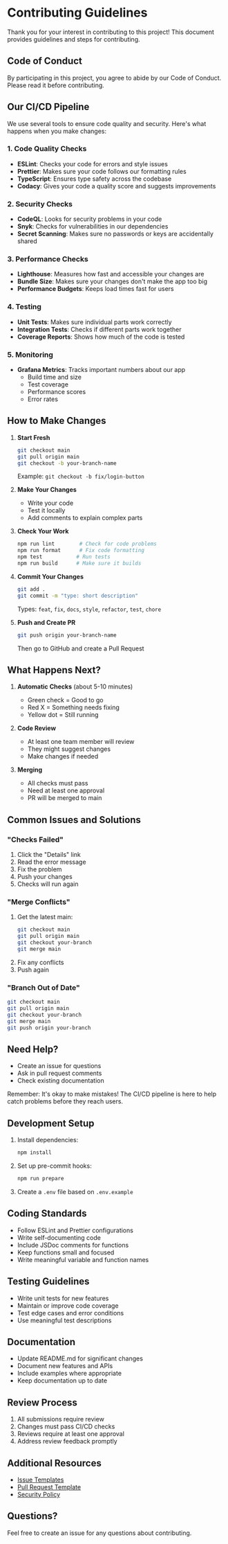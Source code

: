 # Contributing Guidelines

Thank you for your interest in contributing to this project! This document provides guidelines and steps for contributing.

## Code of Conduct

By participating in this project, you agree to abide by our Code of Conduct. Please read it before contributing.

## Our CI/CD Pipeline

We use several tools to ensure code quality and security. Here's what happens when you make changes:

### 1. Code Quality Checks
- **ESLint**: Checks your code for errors and style issues
- **Prettier**: Makes sure your code follows our formatting rules
- **TypeScript**: Ensures type safety across the codebase
- **Codacy**: Gives your code a quality score and suggests improvements

### 2. Security Checks
- **CodeQL**: Looks for security problems in your code
- **Snyk**: Checks for vulnerabilities in our dependencies
- **Secret Scanning**: Makes sure no passwords or keys are accidentally shared

### 3. Performance Checks
- **Lighthouse**: Measures how fast and accessible your changes are
- **Bundle Size**: Makes sure your changes don't make the app too big
- **Performance Budgets**: Keeps load times fast for users

### 4. Testing
- **Unit Tests**: Makes sure individual parts work correctly
- **Integration Tests**: Checks if different parts work together
- **Coverage Reports**: Shows how much of the code is tested

### 5. Monitoring
- **Grafana Metrics**: Tracks important numbers about our app
  - Build time and size
  - Test coverage
  - Performance scores
  - Error rates

## How to Make Changes

1. **Start Fresh**
   ```bash
   git checkout main
   git pull origin main
   git checkout -b your-branch-name
   ```
   Example: `git checkout -b fix/login-button`

2. **Make Your Changes**
   - Write your code
   - Test it locally
   - Add comments to explain complex parts

3. **Check Your Work**
   ```bash
   npm run lint        # Check for code problems
   npm run format      # Fix code formatting
   npm test           # Run tests
   npm run build      # Make sure it builds
   ```

4. **Commit Your Changes**
   ```bash
   git add .
   git commit -m "type: short description"
   ```
   Types: `feat`, `fix`, `docs`, `style`, `refactor`, `test`, `chore`

5. **Push and Create PR**
   ```bash
   git push origin your-branch-name
   ```
   Then go to GitHub and create a Pull Request

## What Happens Next?

1. **Automatic Checks** (about 5-10 minutes)
   - Green check = Good to go
   - Red X = Something needs fixing
   - Yellow dot = Still running

2. **Code Review**
   - At least one team member will review
   - They might suggest changes
   - Make changes if needed

3. **Merging**
   - All checks must pass
   - Need at least one approval
   - PR will be merged to main

## Common Issues and Solutions

### "Checks Failed"
1. Click the "Details" link
2. Read the error message
3. Fix the problem
4. Push your changes
5. Checks will run again

### "Merge Conflicts"
1. Get the latest main:
   ```bash
   git checkout main
   git pull origin main
   git checkout your-branch
   git merge main
   ```
2. Fix any conflicts
3. Push again

### "Branch Out of Date"
```bash
git checkout main
git pull origin main
git checkout your-branch
git merge main
git push origin your-branch
```

## Need Help?

- Create an issue for questions
- Ask in pull request comments
- Check existing documentation

Remember: It's okay to make mistakes! The CI/CD pipeline is here to help catch problems before they reach users.

## Development Setup

1. Install dependencies:
   ```bash
   npm install
   ```

2. Set up pre-commit hooks:
   ```bash
   npm run prepare
   ```

3. Create a `.env` file based on `.env.example`

## Coding Standards

- Follow ESLint and Prettier configurations
- Write self-documenting code
- Include JSDoc comments for functions
- Keep functions small and focused
- Write meaningful variable and function names

## Testing Guidelines

- Write unit tests for new features
- Maintain or improve code coverage
- Test edge cases and error conditions
- Use meaningful test descriptions

## Documentation

- Update README.md for significant changes
- Document new features and APIs
- Include examples where appropriate
- Keep documentation up to date

## Review Process

1. All submissions require review
2. Changes must pass CI/CD checks
3. Reviews require at least one approval
4. Address review feedback promptly

## Additional Resources

- [Issue Templates](.github/ISSUE_TEMPLATE/)
- [Pull Request Template](.github/PULL_REQUEST_TEMPLATE.md)
- [Security Policy](SECURITY.md)

## Questions?

Feel free to create an issue for any questions about contributing.
